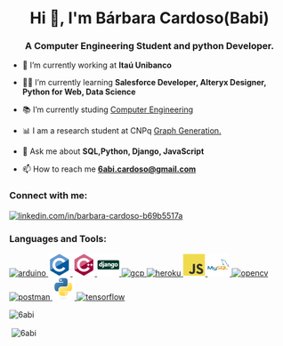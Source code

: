 <h1 align="center">Hi 👋, I'm Bárbara Cardoso(Babi)</h1>
<h3 align="center">A Computer Engineering Student and python Developer.</h3>

- 🔭 I’m currently working at **Itaú Unibanco**

- 👨‍💻 I’m currently learning **Salesforce Developer, Alteryx Designer, Python for Web, Data Science**

- 📚 I’m currently studing [Computer Engineering](https://www.sp.senac.br/graduacao/curso/bacharelado/engenharia-de-computacao)

- 📊 I am a research student at CNPq [Graph Generation.](https://github.com/6abi/grafos)

- 💬 Ask me about **SQL,Python, Django, JavaScript**

- 📫 How to reach me **6abi.cardoso@gmail.com**

<h3 align="left">Connect with me:</h3>
<p align="left">
<a href="linkedin.com/in/barbara-cardoso-b69b5517a" target="blank"><img align="center" src="https://img.shields.io/badge/LinkedIn-0077B5?style=for-the-badge&logo=linkedin&logoColor=white" alt="linkedin.com/in/barbara-cardoso-b69b5517a" height="30" width="80" /></a>
</p>

<h3 align="left">Languages and Tools:</h3>
<p align="left"> <a href="https://www.arduino.cc/" target="_blank"> <img src="https://cdn.worldvectorlogo.com/logos/arduino-1.svg" alt="arduino" width="40" height="40"/> </a> <a href="https://www.cprogramming.com/" target="_blank"> <img src="https://raw.githubusercontent.com/devicons/devicon/master/icons/c/c-original.svg" alt="c" width="40" height="40"/> </a> <a href="https://www.w3schools.com/cpp/" target="_blank"> <img src="https://raw.githubusercontent.com/devicons/devicon/master/icons/cplusplus/cplusplus-original.svg" alt="cplusplus" width="40" height="40"/> </a> <a href="https://www.djangoproject.com/" target="_blank"> <img src="https://raw.githubusercontent.com/devicons/devicon/master/icons/django/django-original.svg" alt="django" width="40" height="40"/> </a> <a href="https://cloud.google.com" target="_blank"> <img src="https://www.vectorlogo.zone/logos/google_cloud/google_cloud-icon.svg" alt="gcp" width="40" height="40"/> </a> <a href="https://heroku.com" target="_blank"> <img src="https://www.vectorlogo.zone/logos/heroku/heroku-icon.svg" alt="heroku" width="40" height="40"/> </a> <a href="https://developer.mozilla.org/en-US/docs/Web/JavaScript" target="_blank"> <img src="https://raw.githubusercontent.com/devicons/devicon/master/icons/javascript/javascript-original.svg" alt="javascript" width="40" height="40"/> </a> <a href="https://www.mysql.com/" target="_blank"> <img src="https://raw.githubusercontent.com/devicons/devicon/master/icons/mysql/mysql-original-wordmark.svg" alt="mysql" width="40" height="40"/> </a> <a href="https://opencv.org/" target="_blank"> <img src="https://www.vectorlogo.zone/logos/opencv/opencv-icon.svg" alt="opencv" width="40" height="40"/> </a> <a href="https://postman.com" target="_blank"> <img src="https://www.vectorlogo.zone/logos/getpostman/getpostman-icon.svg" alt="postman" width="40" height="40"/> </a> <a href="https://www.python.org" target="_blank"> <img src="https://raw.githubusercontent.com/devicons/devicon/master/icons/python/python-original.svg" alt="python" width="40" height="40"/> </a> <a href="https://www.tensorflow.org" target="_blank"> <img src="https://www.vectorlogo.zone/logos/tensorflow/tensorflow-icon.svg" alt="tensorflow" width="40" height="40"/> </a> </p>

<p><img align="center" src="https://github-readme-stats.vercel.app/api/top-langs?username=6abi&show_icons=true&theme=dark&title_color=2eda0b&text_color=ffffff&bg_color=181b51&locale=en&layout=compact" alt="6abi" /></p>

<p>&nbsp;<img align="center" src="https://github-readme-stats.vercel.app/api?username=6abi&show_icons=true&theme=dark&title_color=2eda0b&text_color=ffffff&bg_color=191853&locale=en" alt="6abi" /></p>
